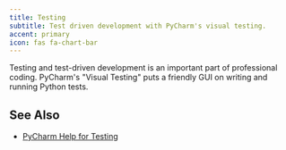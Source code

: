 ```yaml
---
title: Testing
subtitle: Test driven development with PyCharm's visual testing.
accent: primary
icon: fas fa-chart-bar
---
```


Testing and test-driven development is an important part of professional
coding. PyCharm's "Visual Testing" puts a friendly GUI on writing and
running Python tests.

## See Also
- [PyCharm Help for Testing](https://www.jetbrains.com/help/pycharm/testing.html#Testing.xml)
